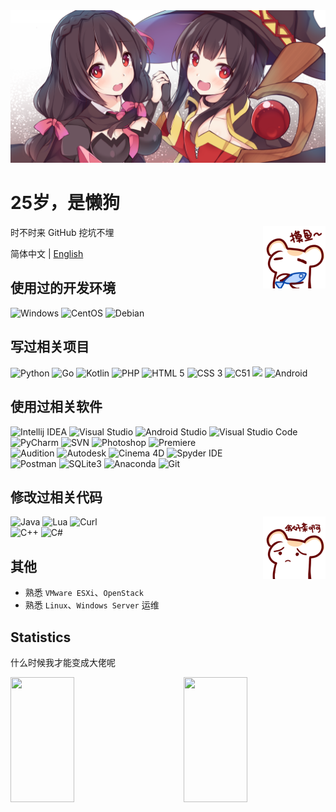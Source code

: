 <!-- <img width="910" src="https://user-images.githubusercontent.com/35246761/171882440-3528e0a3-95a3-4569-8ef0-99cf8711b0c2.jpg"> -->

<img width="1013" src="imgs/head.png">

# 25岁，是懒狗

<img align="right" src="imgs/petting_fish.png" />
时不时来 GitHub 挖坑不埋

简体中文 | [English](./README.en.md)

## 使用过的开发环境

![Windows](https://img.shields.io/badge/-Windows-0078D6?style=flat-square&logo=windows&logoColor=white)
![CentOS](https://img.shields.io/badge/-CentOS-262577?style=flat-square&logo=centos&logoColor=white)
![Debian](https://img.shields.io/badge/-Debian-a80030?style=flat-square&logo=debian&logoColor=white)  

## 写过相关项目

![Python](https://img.shields.io/badge/-Python-3776AB?style=flat-square&logo=Python&logoColor=white)
![Go](https://img.shields.io/badge/-Go-00ADD8?style=flat-square&logo=Go&logoColor=white)
![Kotlin](https://img.shields.io/badge/-Kotlin-7F52FF?style=flat-square&logo=Kotlin&logoColor=white)
![PHP](https://img.shields.io/badge/-PHP-777BB4?style=flat-square&logo=PHP&logoColor=white)
![HTML 5](https://img.shields.io/badge/-HTML_5-E34F26?style=flat-square&logo=HTML5&logoColor=white)
![CSS 3](https://img.shields.io/badge/-CSS_3-1572B6?style=flat-square&logo=CSS3&logoColor=white)
![C51](https://img.shields.io/badge/-C51-A8B9CC?style=flat-square&logo=C&logoColor=white)
<a href="https://freecodecamp.org/chinese/certification/fcc0456c8af-8cf6-40de-9616-046e72f3aaef/javascript-algorithms-and-data-structures"><img src="https://img.shields.io/badge/-JavaScript-F7DF1E?style=flat-square&logo=JavaScript&logoColor=white" /></a>
![Android](https://img.shields.io/badge/-Android-3DDC84?style=flat-square&logo=Android&logoColor=white)

## 使用过相关软件

![Intellij IDEA](https://img.shields.io/badge/-Intellij_IDEA-000000?style=flat-square&logo=IntellijIDEA&logoColor=white)
![Visual Studio](https://img.shields.io/badge/-Visual_Studio-5C2D91?style=flat-square&logo=visual-studio&logoColor=white) 
![Android Studio](https://img.shields.io/badge/-Android_Studio-3ddc84?style=flat-square&logo=AndroidStudio&logoColor=white) 
![Visual Studio Code](https://img.shields.io/badge/-Visual_Studio_Code-007ACC?style=flat-square&logo=visual-studio-code&logoColor=white)  
![PyCharm](https://img.shields.io/badge/-PyCharm-000000?style=flat-square&logo=Pycharm&logoColor=white)
![SVN](https://img.shields.io/badge/-SVN-7E9BC7?style=flat-square&logo=subversion&logoColor=white)
![Photoshop](https://img.shields.io/badge/-Photoshop-26c9ff?style=flat-square&logo=AdobePhotoshop&logoColor=white)
![Premiere](https://img.shields.io/badge/-Premiere-e575ff?style=flat-square&logo=AdobePremierePro&logoColor=white)  
![Audition](https://img.shields.io/badge/-Audition-00e6be?style=flat-square&logo=AdobeAudition&logoColor=white)
![Autodesk](https://img.shields.io/badge/-3DsMax-0696D7?style=flat-square&logo=Autodesk&logoColor=white)
![Cinema 4D](https://img.shields.io/badge/-Cinema_4D-011A6A?style=flat-square&logo=Cinema4D&logoColor=white)
![Spyder IDE](https://img.shields.io/badge/-Spyder_IDE-FF0000?style=flat-square&logo=SpyderIDE&logoColor=white)  
![Postman](https://img.shields.io/badge/-Postman-FF6C37?style=flat-square&logo=Postman&logoColor=white)
![SQLite3](https://img.shields.io/badge/-SQLite3-003b57?style=flat-square&logo=sqlite&logoColor=white)
![Anaconda](https://img.shields.io/badge/-Anaconda-44A833?style=flat-square&logo=Anaconda&logoColor=white)
![Git](https://img.shields.io/badge/-Git-F05032?style=flat-square&logo=git&logoColor=white)

## 修改过相关代码

<img align="right" src="imgs/I_suck.png" />

![Java](https://img.shields.io/badge/-Java-0a325f?style=flat-square&logo=Java&logoColor=white)
![Lua](https://img.shields.io/badge/-Lua-2C2D72?style=flat-square&logo=Lua&logoColor=white)
![Curl](https://img.shields.io/badge/-Curl-073551?style=flat-square&logo=curl&logoColor=white)  
![C++](https://img.shields.io/badge/-C++-00599C?style=flat-square&logo=C%2b%2b&logoColor=white)
![C#](https://img.shields.io/badge/-C%23-239120?style=flat-square&logo=CSharp&logoColor=white)

## 其他

* 熟悉 `VMware ESXi`、`OpenStack`
* 熟悉 `Linux`、`Windows Server` 运维

## Statistics

什么时候我才能变成大佬呢

<img align="left" style="width: 45%;height:200px;" src="https://github-readme-stats.vercel.app/api?username=AdorableParker&show_icons=true&hide_border=true&count_private=true&include_all_commits=true&theme=dracula&locale=cn" />
<img align="right" style="width: 45%;height:200px;" src="https://github-readme-stats.vercel.app/api/top-langs/?username=AdorableParker&layout=compact&hide_border=true&theme=dracula&locale=cn" />
